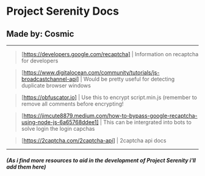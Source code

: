 # Project Serenity Docs
## Made by: Cosmic


<hr>

> [https://developers.google.com/recaptcha] | Information on recaptcha for developers

> [https://www.digitalocean.com/community/tutorials/js-broadcastchannel-api] | Would be pretty useful for detecting duplicate browser windows

> [https://obfuscator.io] | Use this to encrypt script.min.js (remember to remove all comments before encrypting!

> [https://jimcute8879.medium.com/how-to-bypass-google-recaptcha-using-node-js-6a65768ddee1] | This can be intergrated into bots to solve login the login capchas

> [https://2captcha.com/2captcha-api] | 2captcha api docs

<hr>

##### (As i find more resources to aid in the development of Project Serenity i'll add them here)
